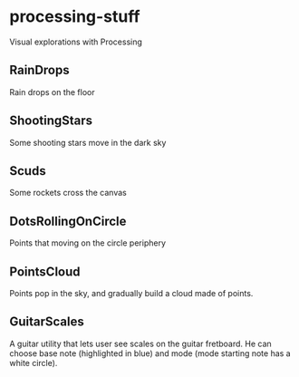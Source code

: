 # processing-stuff
Visual explorations with Processing

## RainDrops
Rain drops on the floor

## ShootingStars
Some shooting stars move in the dark sky

## Scuds
Some rockets cross the canvas

## DotsRollingOnCircle
Points that moving on the circle periphery

## PointsCloud
Points pop in the sky, and gradually build a cloud made of points.

## GuitarScales
A guitar utility that lets user see scales on the guitar fretboard. He can choose base note (highlighted in blue) and mode (mode starting note has a white circle).